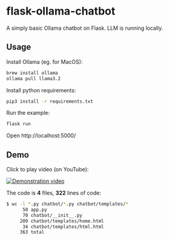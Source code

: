 flask-ollama-chatbot
=
A simply basic Ollama chatbot on Flask. LLM is running locally.


Usage
-
Install Ollama (eg. for MacOS):
```sh
brew install ollama
ollama pull llama3.2
```

Install python requirements:
```sh
pip3 install -r requirements.txt
```

Run the example:
```sh
flask run
```

Open http://localhost:5000/


Demo
-
Click to play video (on YouTube):

[![Demonstration video](https://img.youtube.com/vi/zbxCjDpgnRE/0.jpg)](https://www.youtube.com/watch?v=zbxCjDpgnRE "Demonstration video")

The code is **4** files, **322** lines of code:
```sh
$ wc -l *.py chatbot/*.py chatbot/templates/*
      50 app.py
      70 chatbot/__init__.py
     209 chatbot/templates/home.html
      34 chatbot/templates/html.html
     363 total
```
